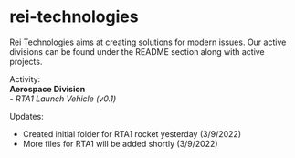 # rei-technologies
Rei Technologies aims at creating solutions for modern issues. Our active divisions can be found under the README section along with active projects.

Activity:  
**Aerospace Division**  
  *- RTA1 Launch Vehicle (v0.1)*

Updates:
- Created initial folder for RTA1 rocket yesterday (3/9/2022)
- More files for RTA1 will be added shortly (3/9/2022)
